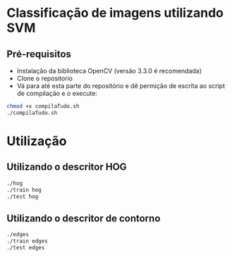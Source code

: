 # Classificação de imagens utilizando SVM

## Pré-requisitos 

* Instalação da biblioteca OpenCV (versão 3.3.0 é recomendada)
* Clone o repositorio
* Vá para até esta parte do repositório e dê permição de escrita ao script de compilação e o execute:
```sh
chmod +x compilaTudo.sh
./compilaTudo.sh
```

# Utilização

## Utilizando o descritor HOG

```sh
./hog
./train hog
./test hog
```
## Utilizando o descritor de contorno

```sh
./edges
./train edges
./test edges
```


